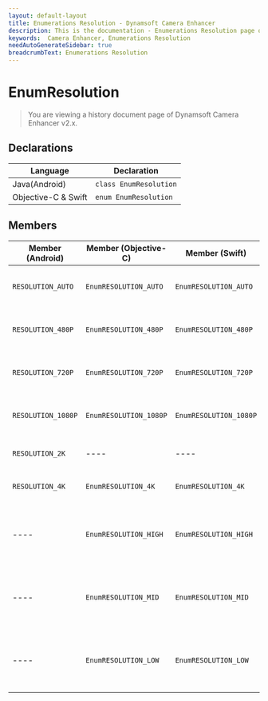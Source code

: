 ```yaml
---
layout: default-layout
title: Enumerations Resolution - Dynamsoft Camera Enhancer
description: This is the documentation - Enumerations Resolution page of Dynamsoft Camera Enhancer.
keywords:  Camera Enhancer, Enumerations Resolution
needAutoGenerateSidebar: true
breadcrumbText: Enumerations Resolution
---
```


# EnumResolution

> You are viewing a history document page of Dynamsoft Camera Enhancer v2.x.

## Declarations

| Language | Declaration |
|----------|-------------|
| Java(Android) | `class EnumResolution` |
| Objective-C & Swift | `enum EnumResolution` |

## Members

| Member (Android) | Member (Objective-C) | Member (Swift) | Value | Description |
| ---------------- | -------------------- | -------------- | ----- | ----------- |
| `RESOLUTION_AUTO` | `EnumRESOLUTION_AUTO` | `EnumRESOLUTION_AUTO` | 0 | The resolution will be set automatically. |
| `RESOLUTION_480P` | `EnumRESOLUTION_480P` | `EnumRESOLUTION_480P` | 1 | The resolution will be set to 480P. |
| `RESOLUTION_720P` | `EnumRESOLUTION_720P` | `EnumRESOLUTION_720P` | 2 | The resolution will be set to 720P. |
| `RESOLUTION_1080P` | `EnumRESOLUTION_1080P` | `EnumRESOLUTION_1080P` | 3 | The resolution will be set to 1080P. |
| `RESOLUTION_2K` | ---- | ---- | 4 | The resolution will be set to 2K. |
| `RESOLUTION_4K` | `EnumRESOLUTION_4K` | `EnumRESOLUTION_4K` | 5 | The resolution will be set to 4K. |
| ---- | `EnumRESOLUTION_HIGH` | `EnumRESOLUTION_HIGH` | 6 | **Deprecated**. The high-level resolution that preset by iOS system. |
| ---- | `EnumRESOLUTION_MID` | `EnumRESOLUTION_MID` | 7 | **Deprecated**. The mid-level resolution that preset by iOS system. |
| ---- | `EnumRESOLUTION_LOW` | `EnumRESOLUTION_LOW` | 8 | **Deprecated**. The low-level resolution that preset by iOS system. |
